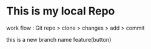 # This is my local Repo

work flow :
Git repo > clone > changes > add > commit

<p> this is a new branch name feature(button}</p>